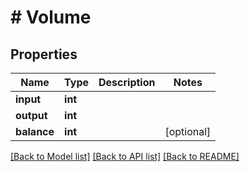 # # Volume

## Properties

Name | Type | Description | Notes
------------ | ------------- | ------------- | -------------
**input** | **int** |  |
**output** | **int** |  |
**balance** | **int** |  | [optional]

[[Back to Model list]](../../README.md#models) [[Back to API list]](../../README.md#endpoints) [[Back to README]](../../README.md)
